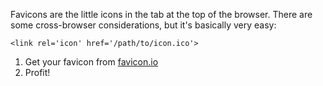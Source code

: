 Favicons are the little icons in the tab at the top of the browser.
There are some cross-browser considerations, but it's basically very easy:

```
<link rel='icon' href='/path/to/icon.ico'>
```

1. Get your favicon from [favicon.io](https://favicon.io/)
2. Profit!
